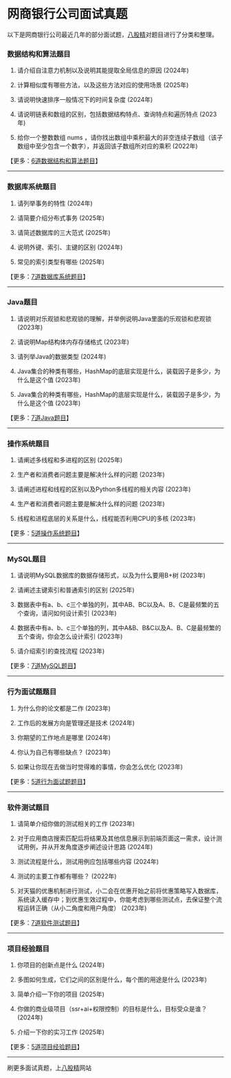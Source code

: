 # 网商银行公司面试真题

以下是网商银行公司最近几年的部分面试题，[八股精](https://www.bagujing.com)对题目进行了分类和整理。

### 数据结构和算法题目

1. 请介绍自注意力机制以及说明其能提取全局信息的原因 (2024年) 

2. 计算相似度有哪些方法，以及这些方法对应的使用场景 (2025年) 

3. 请说明快速排序一般情况下的时间复杂度 (2024年) 

4. 请说明链表和数组的区别，包括数据结构特点、查询特点和遍历特点 (2023年) 

5. 给你一个整数数组 nums ，请你找出数组中乘积最大的非空连续子数组（该子数组中至少包含一个数字），并返回该子数组所对应的乘积 (2022年) 

【更多：[6道数据结构和算法题目](https://www.bagujing.com/companies)】


---

### 数据库系统题目

1. 请列举事务的特性 (2024年) 

2. 请简要介绍分布式事务 (2025年) 

3. 请简述数据库的三大范式 (2025年) 

4. 说明外键、索引、主键的区别 (2024年) 

5. 常见的索引类型有哪些 (2025年) 

【更多：[7道数据库系统题目](https://www.bagujing.com/companies)】


---

### Java题目

1. 请说明对乐观锁和悲观锁的理解，并举例说明Java里面的乐观锁和悲观锁 (2023年) 

2. 请说明Map结构体内存存储格式 (2023年) 

3. 请列举Java的数据类型 (2024年) 

4. Java集合的种类有哪些，HashMap的底层实现是什么，装载因子是多少，为什么是这个值 (2023年) 

5. Java集合的种类有哪些，HashMap的底层实现是什么，装载因子是多少，为什么是这个值 (2023年) 

【更多：[7道Java题目](https://www.bagujing.com/companies)】


---

### 操作系统题目

1. 请阐述多线程和多进程的区别 (2025年) 

2. 生产者和消费者问题主要是解决什么样的问题 (2023年) 

3. 请阐述进程和线程的区别以及Python多线程的相关内容 (2023年) 

4. 生产者和消费者问题主要是解决什么样的问题 (2023年) 

5. 线程和进程底层的关系是什么，线程能否利用CPU的多核 (2023年) 

【更多：[5道操作系统题目](https://www.bagujing.com/companies)】


---

### MySQL题目

1. 请说明MySQL数据库的数据存储形式，以及为什么要用B+树 (2023年) 

2. 请阐述主键索引和普通索引的区别 (2025年) 

3. 数据表中有a、b、c三个单独的列，其中AB、BC以及A、B、C是最频繁的五个查询，请问如何设计索引 (2023年) 

4. 数据表中有a、b、c三个单独的列，其中A&B、B&C以及A、B、C是最频繁的五个查询，你会怎么设计索引 (2023年) 

5. 请介绍索引的查找流程 (2023年) 

【更多：[7道MySQL题目](https://www.bagujing.com/companies)】


---

### 行为面试题题目

1. 为什么你的论文都是二作 (2023年) 

2. 工作后的发展方向是管理还是技术 (2024年) 

3. 你期望的工作地点是哪里 (2024年) 

4. 你认为自己有哪些缺点？ (2023年) 

5. 如果让你现在去做当时觉得难的事情，你会怎么优化 (2023年) 

【更多：[5道行为面试题题目](https://www.bagujing.com/companies)】


---

### 软件测试题目

1. 请简单介绍你做的测试相关的工作 (2023年) 

2. 对于应用商店搜索匹配后将结果及其他信息展示到前端页面这一需求，设计测试用例，并从开发角度逐步阐述设计思路 (2024年) 

3. 测试流程是什么，测试用例应包括哪些内容 (2024年) 

4. 测试的主要工作都有哪些？ (2022年) 

5. 对天猫的优惠机制进行测试，小二会在优惠开始之前将优惠策略写入数据库，系统读入缓存中；到优惠生效过程中，你能考虑到哪些测试点，去保证整个流程运转正确（从小二角度和用户角度） (2023年) 

【更多：[7道软件测试题目](https://www.bagujing.com/companies)】


---

### 项目经验题目

1. 你项目的创新点是什么 (2024年) 

2. 多图如何生成，它们之间的区别是什么，每个图的用途是什么 (2023年) 

3. 简单介绍一下你的项目 (2025年) 

4. 你做的商业级项目（ssr+ai+权限控制）的目标是什么，目标受众是谁？ (2024年) 

5. 介绍一下你的实习工作 (2025年) 

【更多：[5道项目经验题目](https://www.bagujing.com/companies)】


---

刷更多面试真题，上[八股精](https://www.bagujing.com)网站